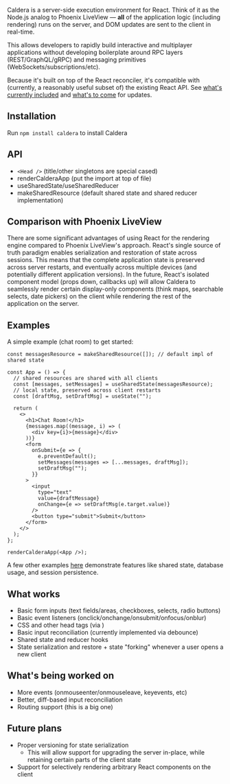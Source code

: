 Caldera is a server-side execution environment for React. Think of it as the Node.js analog to Phoenix LiveView — **all** of the application logic (including rendering) runs on the server, and DOM updates are sent to the client in real-time.

This allows developers to rapidly build interactive and multiplayer applications without developing boilerplate around RPC layers (REST/GraphQL/gRPC) and messaging primitives (WebSockets/subscriptions/etc).

Because it's built on top of the React reconciler, it's compatible with (currently, a reasonably useful subset of) the existing React API. See [what's currently included](#what-works) and [what's to come](#whats-being-worked-on) for updates.

## Installation

Run `npm install caldera` to install Caldera

## API

- `<Head />` (title/other singletons are special cased)
- renderCalderaApp (put the import at top of file)
- useSharedState/useSharedReducer
- makeSharedResource (default shared state and shared reducer implementation)

## Comparison with Phoenix LiveView

There are some significant advantages of using React for the rendering engine compared to Phoenix LiveView's approach. React's single source of truth paradigm enables serialization and restoration of state across sessions. This means that the complete application state is preserved across server restarts, and eventually across multiple devices (and potentially different application versions). In the future, React's isolated component model (props down, callbacks up) will allow Caldera to seamlessly render certain display-only components (think maps, searchable selects, date pickers) on the client while rendering the rest of the application on the server.

## Examples

A simple example (chat room) to get started:

    const messagesResource = makeSharedResource([]); // default impl of shared state
    
    const App = () => {
      // shared resources are shared with all clients
      const [messages, setMessages] = useSharedState(messagesResource);
      // local state, preserved across client restarts
      const [draftMsg, setDraftMsg] = useState("");
    
      return (
        <>
          <h1>Chat Room!</h1>
          {messages.map((message, i) => (
            <div key={i}>{message}</div>
          ))}
          <form
            onSubmit={e => {
              e.preventDefault();
              setMessages(messages => [...messages, draftMsg]);
              setDraftMsg("");
            }}
          >
            <input
              type="text"
              value={draftMessage}
              onChange={e => setDraftMsg(e.target.value)}
            />
            <button type="submit">Submit</button>
          </form>
        </>
      );
    };
    
    renderCalderaApp(<App />);

A few other examples [here](https://github.com/calderajs/caldera-examples) demonstrate features like shared state, database usage, and session persistence.

## What works <a name="what-works"></a>

- Basic form inputs (text fields/areas, checkboxes, selects, radio buttons)
- Basic event listeners (onclick/onchange/onsubmit/onfocus/onblur)
- CSS and other head tags (via <Head />)
- Basic input reconciliation (currently implemented via debounce)
- Shared state and reducer hooks
- State serialization and restore + state "forking" whenever a user opens a new client

## What's being worked on <a name="whats-being-worked-on"></a>

- More events (onmouseenter/onmouseleave, keyevents, etc)
- Better, diff-based input reconciliation
- Routing support (this is a big one)

## Future plans

- Proper versioning for state serialization
    - This will allow support for upgrading the server in-place, while retaining certain parts of the client state
- Support for selectively rendering arbitrary React components on the client

